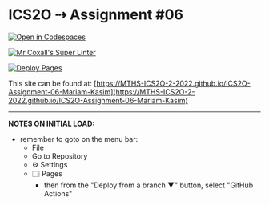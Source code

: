 # ICS2O ⇢ Assignment #06

[![Open in Codespaces](https://classroom.github.com/assets/launch-codespace-7f7980b617ed060a017424585567c406b6ee15c891e84e1186181d67ecf80aa0.svg)](https://classroom.github.com/open-in-codespaces?assignment_repo_id=11329869)

[![Mr Coxall's Super Linter](https://github.com/MTHS-ICS2O-2-2022/ICS2O-Assignment-06-Mariam-Kasim/workflows/Mr%20Coxall's%20Super%20Linter/badge.svg)](https://github.com/MTHS-ICS2O-2-2022/ICS2O-Assignment-06-Mariam-Kasim/actions)

[![Deploy Pages](https://github.com/MTHS-ICS2O-2-2022/ICS2O-Assignment-06-Mariam-Kasim/workflows/Deploy%20Pages/badge.svg)](https://github.com/MTHS-ICS2O-2-2022/ICS2O-Assignment-06-Mariam-Kasim/actions)

This site can be found at: [https://MTHS-ICS2O-2-2022.github.io/ICS2O-Assignment-06-Mariam-Kasim](https://MTHS-ICS2O-2-2022.github.io/ICS2O-Assignment-06-Mariam-Kasim)

---

**NOTES ON INITIAL LOAD:**
- remember to goto on the menu bar:
  - File
  - Go to Repository
  - ⚙ Settings
  - 🗔 Pages
    - then from the "Deploy from a branch ▼" button, select "GitHub Actions"
